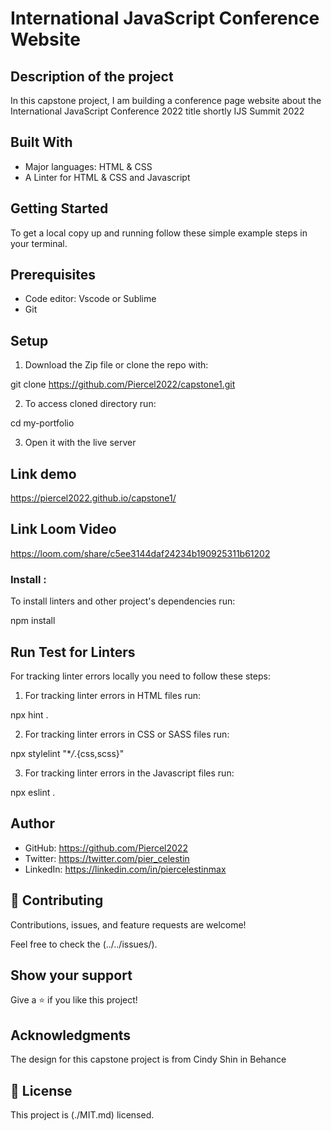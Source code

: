 # International JavaScript Conference Website
## Description of the project
In this capstone project, I am building a conference page website about the International JavaScript Conference 2022 title shortly IJS Summit 2022

## Built With

- Major languages: HTML & CSS
- A Linter for HTML & CSS and Javascript


## Getting Started

To get a local copy up and running follow these simple example steps in your terminal.
## Prerequisites
- Code editor: Vscode or Sublime
- Git

## Setup 

1. Download the Zip file or clone the repo with:

git clone https://github.com/Piercel2022/capstone1.git

2. To access cloned directory run:

cd my-portfolio

3. Open it with the live server


## Link demo
 https://piercel2022.github.io/capstone1/

## Link Loom Video
https://loom.com/share/c5ee3144daf24234b190925311b61202

### Install : 
To install linters and other project's dependencies run:

npm install

## Run Test for Linters
For tracking linter errors locally you need to follow these steps:

1. For tracking linter errors in HTML files run:

npx hint .

2. For tracking linter errors in CSS or SASS files run:

npx stylelint "\*_/_.{css,scss}"

3. For tracking linter errors in the Javascript files run:

npx eslint .


## Author

- GitHub: https://github.com/Piercel2022
- Twitter: https://twitter.com/pier_celestin
- LinkedIn: https://linkedin.com/in/piercelestinmax


## 🤝 Contributing

Contributions, issues, and feature requests are welcome!

Feel free to check the (../../issues/).

## Show your support

Give a ⭐️ if you like this project!

## Acknowledgments
The design for this capstone project is from Cindy Shin in Behance

## 📝 License

This project is (./MIT.md) licensed.

